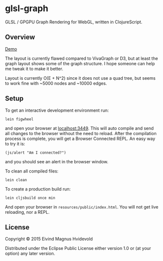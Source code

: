 # glsl-graph

GLSL / GPGPU Graph Rendering for WebGL, written in ClojureScript.

## Overview

[Demo](http://emnh.github.io/glsl-graph/)

The layout is currently flawed compared to VivaGraph or D3, but at least the
graph layout shows some of the graph structure. I hope someone can help me
tweak it to make it better.

Layout is currently O(E + N^2) since it does not use a quad tree, but seems
to work fine with ~5000 nodes and ~10000 edges.

## Setup

To get an interactive development environment run:

    lein figwheel

and open your browser at [localhost:3449](http://localhost:3449/).
This will auto compile and send all changes to the browser without the
need to reload. After the compilation process is complete, you will
get a Browser Connected REPL. An easy way to try it is:

    (js/alert "Am I connected?")

and you should see an alert in the browser window.

To clean all compiled files:

    lein clean

To create a production build run:

    lein cljsbuild once min

And open your browser in `resources/public/index.html`. You will not
get live reloading, nor a REPL. 

## License

Copyright © 2015 Eivind Magnus Hvidevold

Distributed under the Eclipse Public License either version 1.0 or (at your option) any later version.
